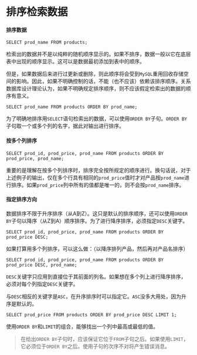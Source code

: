 # 排序检索数据

#### 排序数据

```mysql
SELECT prod_name FROM products;
```

检索出的数据并不是以纯粹的随机顺序显示的。如果不排序，数据一般以它在底层表中出现的顺序显示。这可以是数据最初添加到表中的顺序。

但是，如果数据后来进行过更新或删除，则此顺序将会受到`MySQL`重用回收存储空间的影响。因此，如果不明确控制的话，不能（也不应该）依赖该排序顺序。关系数据库设计理论认为，如果不明确规定排序顺序，则不应该假定检索出的数据的顺序有意义。

```mysql
SELECT prod_name FROM products ORDER BY prod_name;
```

为了明确地排序用`SELECT`语句检索出的数据，可以使用`ORDER BY`子句。`ORDER BY`子句取一个或多个列的名字，据此对输出进行排序。

#### 按多个列排序

```mysql
SELECT prod_id, prod_price, prod_name FROM products ORDER BY prod_price, prod_name;
```

重要的是理解在按多个列排序时，排序完全按所规定的顺序进行。换句话说，对于上述例子的输出，仅在多个行具有相同的`prod_price`值时才对产品按`prod_name`进行排序。如果`prod_price`列中所有的值都是唯一的，则不会按`prod_name`排序。

#### 指定排序方向

数据排序不限于升序排序（从A到Z）。这只是默认的排序顺序，还可以使用`ORDER BY`子句以降序（从Z到A）顺序排序。为了进行降序排序，必须指定`DESC`关键字。

```mysql
SELECT prod_id, prod_price, prod_name FROM products ORDER BY prod_price DESC;
```

如果打算用多个列排序，可以这么做：（以降序排列产品，然后再对产品名排序）

```mysql
SELECT prod_id, prod_price, prod_name FROM products ORDER BY prod_price DESC, prod_name;
```

`DESC`关键字只应用到直接位于其前面的列名。如果想在多个列上进行降序排序，必须对每个列指定`DESC`关键字。

与`DESC`相反的关键字是`ASC`，在升序排序时可以指定它。`ASC`没多大用处，因为升序是默认的。

```mysql
SELECT prod_price FROM products ORDER BY prod_price DESC LIMIT 1;
```

使用`ORDER BY`和`LIMIT`的组合，能够找出一个列中最高或最低的值。

> 在给出`ORDER BY`子句时，应该保证它位于`FROM`子句之后。如果使用`LIMIT`，它必须位于`ORDER BY`之后。使用子句的次序不对将产生错误消息。